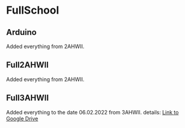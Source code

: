 # FullSchool
## Arduino
Added everything from 2AHWII.

## Full2AHWII
Added everything from 2AHWII.

## Full3AHWII
Added everything to the date 06.02.2022 from 3AHWII.
details: [Link to Google Drive](https://drive.google.com/drive/folders/1334384vnG4Xr3kTuPQpM8kCFZ65AHw0s?usp=sharing)
